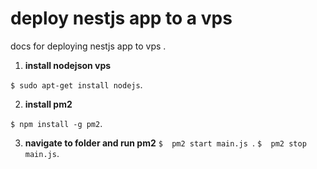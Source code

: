 # deploy nestjs app to a vps 

docs for deploying nestjs app to vps .

 1. **install nodejson vps**
 
  `$ sudo apt-get install nodejs`.
  

 2. **install pm2**
 
  `$ npm install -g pm2`.
   

 3. **navigate to folder and run pm2**
   `$  pm2 start main.js `.
   `$  pm2 stop  main.js`.
   
  
